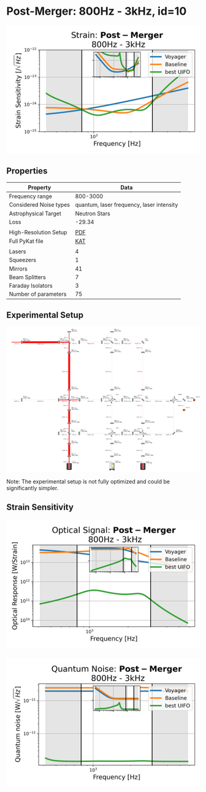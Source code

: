 # Post-Merger: 800Hz - 3kHz, id=10
<p align="center"><img src="strain.png" alt="Plot of Strain" width="666px"></p>

## Properties
| Property                              | Data                                                       |
| ------------------------------------- | ----------------------------------------------------------------- |
| Frequency range                   | 800-3000 |
| Considered Noise types                   | quantum, laser frequency, laser intensity |
| Astrophysical Target                   | Neutron Stars |
| Loss               | -29.34 |
|               |  |
| High-Resolution Setup | [PDF](setup.pdf) |
| Full PyKat file       | [KAT](CFGS_8_-29.34_75_3275372926_0_1042116971.txt) |
|               |  |
| Lasers |  4 |
| Squeezers |  1 |
| Mirrors |  41 |
| Beam Splitters |  7 |
| Faraday Isolators |  3 |
| Number of parameters  | 75 |
## Experimental Setup
<p align="center"><img src="setup.png" alt="setup" width="666px"></p>

Note: The experimental setup is not fully optimized and could be significantly simpler.

## Strain Sensitivity<p align="center"><img src="signal.png" alt="Plot of Signal" width="666px"></p>

<p align="center"><img src="noise.png" alt="Plot of Noise" width="666px"></p>

